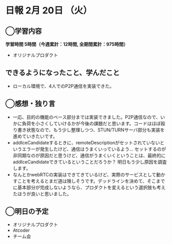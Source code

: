 # 日報  2月 20日 （火）

## ◯学習内容

**学習時間  5時間（今週累計：12時間, 全期間累計：975時間）**

- オリジナルプロダクト

## できるようになったこと、学んだこと

- ローカル環境で、4人でのP2P通信を実装できた。

## ◯感想・独り言

- 一応、目的の機能のベース部分までは実装できました。P2P通信なので、いかに負荷を小さくしていけるかが今後の課題だと思います。コードはほぼ殴り書き状態なので、もう少し整理しつつ、STUN/TURNサーバ部分も実装を進めていきたいです。
- addIceCandidateするときに、remoteDescriptionがセットされていないというエラーが発生したけど、通信はうまくいっているよう... セットするのが非同期なのが原因だと思うけど、通信がうまくいくということは、最終的にaddIceCandidateできているということだろうか？ 明日もう少し原因を調査します。
- なんとかwebRTCの実装はできてきているけど、実際のサービスとして動かすことを考えるとまだ道は険しそうです。デッドラインを決めて、そこまでに基本部分が完成しないようなら、プロダクトを変えるという選択肢も考えたほうが良いと思いました。

## ◯明日の予定

- オリジナルプロダクト
- Atcoder
- チーム会
